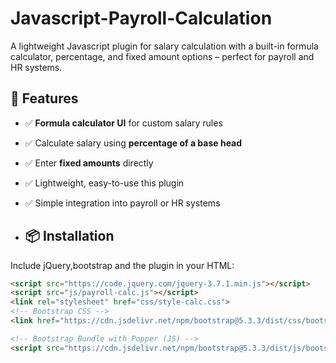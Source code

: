 # Javascript-Payroll-Calculation
A lightweight Javascript plugin for salary calculation with a built-in formula calculator, percentage, and fixed amount options – perfect for payroll and HR systems.


## 🚀 Features
- ✅ **Formula calculator UI** for custom salary rules  
- ✅ Calculate salary using **percentage of a base head**  
- ✅ Enter **fixed amounts** directly  
- ✅ Lightweight, easy-to-use this plugin  
- ✅ Simple integration into payroll or HR systems

- ## 📦 Installation

Include jQuery,bootstrap and the plugin in your HTML:

```html
<script src="https://code.jquery.com/jquery-3.7.1.min.js"></script>
<script src="js/payroll-calc.js"></script>
<link rel="stylesheet" href="css/style-calc.css">
<!-- Bootstrap CSS -->
<link href="https://cdn.jsdelivr.net/npm/bootstrap@5.3.3/dist/css/bootstrap.min.css" rel="stylesheet">

<!-- Bootstrap Bundle with Popper (JS) -->
<script src="https://cdn.jsdelivr.net/npm/bootstrap@5.3.3/dist/js/bootstrap.bundle.min.js"></script>

